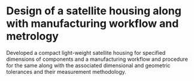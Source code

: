 # Design of a satellite housing along with manufacturing workflow and metrology
Developed a compact light-weight satellite housing for specified dimensions of components and a manufacturing workflow and procedure for the same along with the associated dimensional and geometric tolerances and their measurement methodology.


